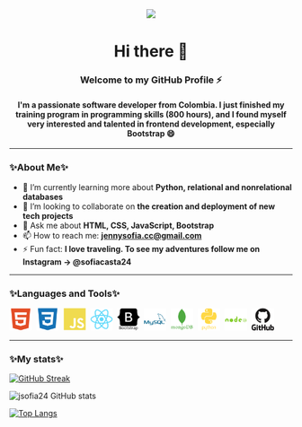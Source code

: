 <div id="header" align="center">
  <img src="https://media.giphy.com/media/RbDKaczqWovIugyJmW/giphy.gif" width="200"/>
  <h1 align="center"> Hi there 👋</h1>
  <h3 align="center"> Welcome to my GitHub Profile ⚡</h3>
  <h4 align="center"> I'm a passionate software developer from Colombia. I just finished my training program in programming skills
  (800 hours), and I found myself very interested and talented in frontend development, especially Bootstrap 😄</h4> 
 </div>

---
### ✨About Me✨

- 🔭 I’m currently learning more about **Python, relational and nonrelational databases**
- 👯 I’m looking to collaborate on **the creation and deployment of new tech projects**
- 💬 Ask me about **HTML, CSS, JavaScript, Bootstrap**
- 📫 How to reach me: **jennysofia.cc@gmail.com**
- ⚡ Fun fact: **I love traveling. To see my adventures follow me on Instagram -> @sofiacasta24**

---
<div align="left">
  <h3>✨Languages and Tools✨</h3>
  <div>
    <img src="https://github.com/devicons/devicon/blob/master/icons/html5/html5-plain.svg" title="HTML5" alt="HTML"
    width="40" height="40"/>&nbsp;
    <img src="https://github.com/devicons/devicon/blob/master/icons/css3/css3-plain.svg" title="CSS3" alt="CSS"
    width="40" height="40"/>&nbsp;
    <img src="https://github.com/devicons/devicon/blob/master/icons/javascript/javascript-plain.svg" title="JavaScript" alt="JS"
    width="40" height="40"/>&nbsp;
    <img src="https://github.com/devicons/devicon/blob/master/icons/react/react-original.svg" title="REACT" alt="REACT"
    width="40" height="40"/>&nbsp;
    <img src="https://github.com/devicons/devicon/blob/master/icons/bootstrap/bootstrap-plain-wordmark.svg" title="BOOTSTRAP" alt="BST"
    width="40" height="40"/>&nbsp;
    <img src="https://github.com/devicons/devicon/blob/master/icons/mysql/mysql-plain-wordmark.svg" title="MYSQL" alt="MSQL"
    width="40" height="40"/>&nbsp;
    <img src="https://github.com/devicons/devicon/blob/master/icons/mongodb/mongodb-plain-wordmark.svg" title="MONGODB" alt="MDB"
    width="40" height="40"/>&nbsp;
    <img src="https://github.com/devicons/devicon/blob/master/icons/python/python-plain-wordmark.svg" title="PYTHON" alt="PT"
    width="40" height="40"/>&nbsp;
    <img src="https://github.com/devicons/devicon/blob/master/icons/nodejs/nodejs-plain-wordmark.svg" title="NODEJS" alt="NJS"
    width="40" height="40"/>&nbsp;
    <img src="https://github.com/devicons/devicon/blob/master/icons/github/github-original-wordmark.svg" title="GITHUB" alt="GH"
    width="40" height="40"/>&nbsp;
   </div>
</div>

---

### ✨My stats✨

[![GitHub Streak](http://github-readme-streak-stats.herokuapp.com?user=jsofia24&theme=merko)](https://git.io/streak-stats)
    
![jsofia24 GitHub stats](https://github-readme-stats.vercel.app/api?username=jsofia24&show_icons=true&theme=merko)  

[![Top Langs](https://github-readme-stats.vercel.app/api/top-langs/?username=jsofia24)](https://github.com/anuraghazra/github-readme-stats)
